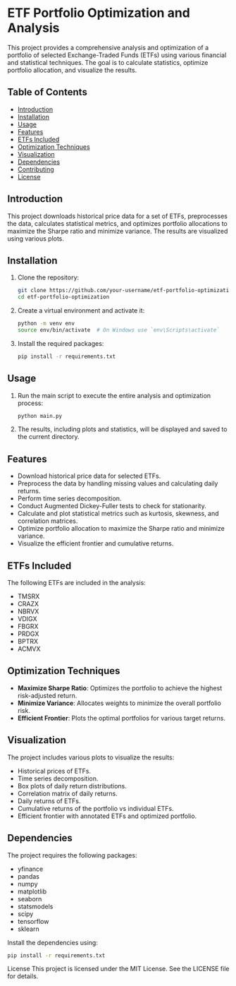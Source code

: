 # ETF Portfolio Optimization and Analysis

This project provides a comprehensive analysis and optimization of a portfolio of selected Exchange-Traded Funds (ETFs) using various financial and statistical techniques. The goal is to calculate statistics, optimize portfolio allocation, and visualize the results.

## Table of Contents

- [Introduction](#introduction)
- [Installation](#installation)
- [Usage](#usage)
- [Features](#features)
- [ETFs Included](#etfs-included)
- [Optimization Techniques](#optimization-techniques)
- [Visualization](#visualization)
- [Dependencies](#dependencies)
- [Contributing](#contributing)
- [License](#license)

## Introduction

This project downloads historical price data for a set of ETFs, preprocesses the data, calculates statistical metrics, and optimizes portfolio allocations to maximize the Sharpe ratio and minimize variance. The results are visualized using various plots.

## Installation

1. Clone the repository:
    ```bash
    git clone https://github.com/your-username/etf-portfolio-optimization.git
    cd etf-portfolio-optimization
    ```

2. Create a virtual environment and activate it:
    ```bash
    python -m venv env
    source env/bin/activate  # On Windows use `env\Scripts\activate`
    ```

3. Install the required packages:
    ```bash
    pip install -r requirements.txt
    ```

## Usage

1. Run the main script to execute the entire analysis and optimization process:
    ```bash
    python main.py
    ```

2. The results, including plots and statistics, will be displayed and saved to the current directory.

## Features

- Download historical price data for selected ETFs.
- Preprocess the data by handling missing values and calculating daily returns.
- Perform time series decomposition.
- Conduct Augmented Dickey-Fuller tests to check for stationarity.
- Calculate and plot statistical metrics such as kurtosis, skewness, and correlation matrices.
- Optimize portfolio allocation to maximize the Sharpe ratio and minimize variance.
- Visualize the efficient frontier and cumulative returns.

## ETFs Included

The following ETFs are included in the analysis:
- TMSRX
- CRAZX
- NBRVX
- VDIGX
- FBGRX
- PRDGX
- BPTRX
- ACMVX

## Optimization Techniques

- **Maximize Sharpe Ratio**: Optimizes the portfolio to achieve the highest risk-adjusted return.
- **Minimize Variance**: Allocates weights to minimize the overall portfolio risk.
- **Efficient Frontier**: Plots the optimal portfolios for various target returns.

## Visualization

The project includes various plots to visualize the results:
- Historical prices of ETFs.
- Time series decomposition.
- Box plots of daily return distributions.
- Correlation matrix of daily returns.
- Daily returns of ETFs.
- Cumulative returns of the portfolio vs individual ETFs.
- Efficient frontier with annotated ETFs and optimized portfolio.

## Dependencies

The project requires the following packages:
- yfinance
- pandas
- numpy
- matplotlib
- seaborn
- statsmodels
- scipy
- tensorflow
- sklearn

Install the dependencies using:
```bash
pip install -r requirements.txt
```
License
This project is licensed under the MIT License. See the LICENSE file for details.
